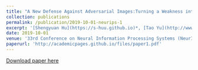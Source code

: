 ```yaml
---
title: "A New Defense Against Adversarial Images:Turning a Weakness into a Strength"
collection: publications
permalink: /publication/2019-10-01-neurips-1
excerpt: '[Shengyuan Hu](https://s-huu.github.io)*, [Tao Yu](http://www.cs.cornell.edu/~tyu/)*, [Chuan Guo](https://sites.google.com/view/chuanguo), [Weilun Chao](http://www-scf.usc.edu/~weilunc/), [Kilian Q. Weinberger](http://kilian.cs.cornell.edu/index.html)'
date: 2019-10-01
venue: '33rd Conference on Neural Information Processing Systems (NeurIPS 2019)'
paperurl: 'http://academicpages.github.io/files/paper1.pdf'
---
```


[Download paper here](http://academicpages.github.io/files/paper1.pdf)
